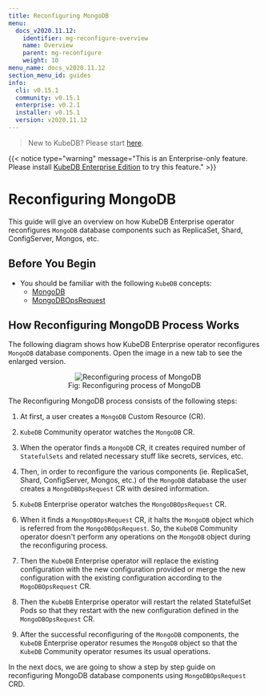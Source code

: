 ```yaml
---
title: Reconfiguring MongoDB
menu:
  docs_v2020.11.12:
    identifier: mg-reconfigure-overview
    name: Overview
    parent: mg-reconfigure
    weight: 10
menu_name: docs_v2020.11.12
section_menu_id: guides
info:
  cli: v0.15.1
  community: v0.15.1
  enterprise: v0.2.1
  installer: v0.15.1
  version: v2020.11.12
---
```


> New to KubeDB? Please start [here](/docs/v2020.11.12/README).

{{< notice type="warning" message="This is an Enterprise-only feature. Please install [KubeDB Enterprise Edition](/docs/v2020.11.12/setup/install/enterprise) to try this feature." >}}

# Reconfiguring MongoDB

This guide will give an overview on how KubeDB Enterprise operator reconfigures `MongoDB` database components such as ReplicaSet, Shard, ConfigServer, Mongos, etc.

## Before You Begin

- You should be familiar with the following `KubeDB` concepts:
  - [MongoDB](/docs/v2020.11.12/guides/mongodb/concepts/mongodb)
  - [MongoDBOpsRequest](/docs/v2020.11.12/guides/mongodb/concepts/opsrequest)

## How Reconfiguring MongoDB Process Works

The following diagram shows how KubeDB Enterprise operator reconfigures `MongoDB` database components. Open the image in a new tab to see the enlarged version.

<figure align="center">
  <img alt="Reconfiguring process of MongoDB" src="/docs/v2020.11.12/images/day-2-operation/mongodb/mg-reconfigure.svg">
<figcaption align="center">Fig: Reconfiguring process of MongoDB</figcaption>
</figure>

The Reconfiguring MongoDB process consists of the following steps:

1. At first, a user creates a `MongoDB` Custom Resource (CR).

2. `KubeDB` Community operator watches the `MongoDB` CR.

3. When the operator finds a `MongoDB` CR, it creates required number of `StatefulSets` and related necessary stuff like secrets, services, etc.

4. Then, in order to reconfigure the various components (ie. ReplicaSet, Shard, ConfigServer, Mongos, etc.) of the `MongoDB` database the user creates a `MongoDBOpsRequest` CR with desired information.

5. `KubeDB` Enterprise operator watches the `MongoDBOpsRequest` CR.

6. When it finds a `MongoDBOpsRequest` CR, it halts the `MongoDB` object which is referred from the `MongoDBOpsRequest`. So, the `KubeDB` Community operator doesn't perform any operations on the `MongoDB` object during the reconfiguring process.  

7. Then the `KubeDB` Enterprise operator will replace the existing configuration with the new configuration provided or merge the new configuration with the existing configuration according to the `MogoDBOpsRequest` CR.

8. Then the `KubeDB` Enterprise operator will restart the related StatefulSet Pods so that they restart with the new configuration defined in the `MongoDBOpsRequest` CR.

9. After the successful reconfiguring of the `MongoDB` components, the `KubeDB` Enterprise operator resumes the `MongoDB` object so that the `KubeDB` Community operator resumes its usual operations.

In the next docs, we are going to show a step by step guide on reconfiguring MongoDB database components using `MongoDBOpsRequest` CRD.